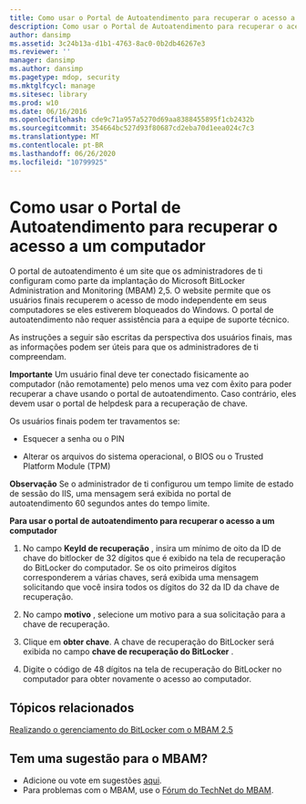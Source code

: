 ```yaml
---
title: Como usar o Portal de Autoatendimento para recuperar o acesso a um computador
description: Como usar o Portal de Autoatendimento para recuperar o acesso a um computador
author: dansimp
ms.assetid: 3c24b13a-d1b1-4763-8ac0-0b2db46267e3
ms.reviewer: ''
manager: dansimp
ms.author: dansimp
ms.pagetype: mdop, security
ms.mktglfcycl: manage
ms.sitesec: library
ms.prod: w10
ms.date: 06/16/2016
ms.openlocfilehash: cde9c71a957a5270d69aa8388455895f1cb2432b
ms.sourcegitcommit: 354664bc527d93f80687cd2eba70d1eea024c7c3
ms.translationtype: MT
ms.contentlocale: pt-BR
ms.lasthandoff: 06/26/2020
ms.locfileid: "10799925"
---
```

# Como usar o Portal de Autoatendimento para recuperar o acesso a um computador


O portal de autoatendimento é um site que os administradores de ti configuram como parte da implantação do Microsoft BitLocker Administration and Monitoring (MBAM) 2,5. O website permite que os usuários finais recuperem o acesso de modo independente em seus computadores se eles estiverem bloqueados do Windows. O portal de autoatendimento não requer assistência para a equipe de suporte técnico.

As instruções a seguir são escritas da perspectiva dos usuários finais, mas as informações podem ser úteis para que os administradores de ti compreendam.

**Importante**  Um usuário final deve ter conectado fisicamente ao computador (não remotamente) pelo menos uma vez com êxito para poder recuperar a chave usando o portal de autoatendimento. Caso contrário, eles devem usar o portal de helpdesk para a recuperação de chave.

 

Os usuários finais podem ter travamentos se:

-   Esquecer a senha ou o PIN

-   Alterar os arquivos do sistema operacional, o BIOS ou o Trusted Platform Module (TPM)

**Observação**  Se o administrador de ti configurou um tempo limite de estado de sessão do IIS, uma mensagem será exibida no portal de autoatendimento 60 segundos antes do tempo limite.

 

**Para usar o portal de autoatendimento para recuperar o acesso a um computador**

1.  No campo **KeyId de recuperação** , insira um mínimo de oito da ID de chave do bitlocker de 32 dígitos que é exibido na tela de recuperação do BitLocker do computador. Se os oito primeiros dígitos corresponderem a várias chaves, será exibida uma mensagem solicitando que você insira todos os dígitos do 32 da ID da chave de recuperação.

2.  No campo **motivo** , selecione um motivo para a sua solicitação para a chave de recuperação.

3.  Clique em **obter chave**. A chave de recuperação do BitLocker será exibida no campo **chave de recuperação do BitLocker** .

4.  Digite o código de 48 dígitos na tela de recuperação do BitLocker no computador para obter novamente o acesso ao computador.



## Tópicos relacionados


[Realizando o gerenciamento do BitLocker com o MBAM 2.5](performing-bitlocker-management-with-mbam-25.md)

 
## Tem uma sugestão para o MBAM?
- Adicione ou vote em sugestões [aqui](http://mbam.uservoice.com/forums/268571-microsoft-bitlocker-administration-and-monitoring). 
- Para problemas com o MBAM, use o [Fórum do TechNet do MBAM](https://social.technet.microsoft.com/Forums/home?forum=mdopmbam).
 





